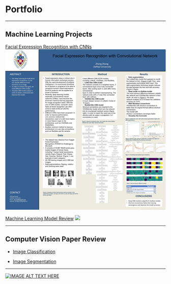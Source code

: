 # Portfolio

---

## Machine Learning Projects

[Facial Expression Recognition with CNNs](/pdf/DSC672_project_report_zhong.pdf)
<img src="pdf/fer_presenation.jpg?raw=true"/>

[Machine Learning Model Review](/pdf/intermediatepythongithubio.pdf)
<img src="images/dummy_thumbnail.jpg?raw=true"/>

---

## Computer Vision Paper Review 

- [Image Classification](/cv_paper/image_classification) 

- [Image Segmentation](/img_seg/about.md) 

---

[![IMAGE ALT TEXT HERE](http://img.youtube.com/vi/02vmIjAAY8c/0.jpg)](http://www.youtube.com/watch?v=02vmIjAAY8c)

